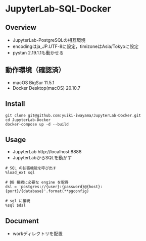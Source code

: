 # JupyterLab-SQL-Docker

## Overview
- JupyterLab-PostgreSQLの相互環境
- encodingはja_JP.UTF-8に設定，timizoneはAsia/Tokyoに設定
- pystan 2.19.1.1も動かせる

## 動作環境（確認済）
- macOS BigSur 11.5.1
- Docker Desktop(macOS) 20.10.7

## Install
```
git clone git@github.com:yuiki-iwayama/JupyterLab-Docker.git
cd JupyterLab-Docker
docker-compose up -d --build
```

## Usage
- JupyterLab
http://localhost:8888
- JupyterLabからSQLを動かす
```
# SQL の拡張機能を呼び出す
%load_ext sql

# DB 接続に必要な engine を取得
dsl = 'postgres://{user}:{password}@{host}:{port}/{database}'.format(**pgconfig)

# sql に接続
%sql $dsl
```

## Document
- workディレクトリを配置
